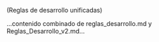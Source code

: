 (Reglas de desarrollo unificadas)

...contenido combinado de reglas_desarrollo.md y Reglas_Desarrollo_v2.md...

